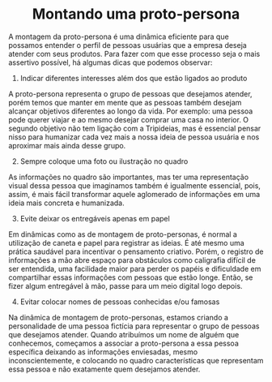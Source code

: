 <h1 align="center">Montando uma proto-persona</h1>

A montagem da proto-persona é uma dinâmica eficiente para que possamos entender o perfil de pessoas usuárias que a empresa deseja atender com seus produtos. Para fazer com que esse processo seja o mais assertivo possível, há algumas dicas que podemos observar:

1. Indicar diferentes interesses além dos que estão ligados ao produto

A proto-persona representa o grupo de pessoas que desejamos atender, porém temos que manter em mente que as pessoas também desejam alcançar objetivos diferentes ao longo da vida. Por exemplo: uma pessoa pode querer viajar e ao mesmo desejar comprar uma casa no interior. O segundo objetivo não tem ligação com a Tripideias, mas é essencial pensar nisso para humanizar cada vez mais a nossa ideia de pessoa usuária e nos aproximar mais ainda desse grupo.

2. Sempre coloque uma foto ou ilustração no quadro

As informações no quadro são importantes, mas ter uma representação visual dessa pessoa que imaginamos também é igualmente essencial, pois, assim, é mais fácil transformar aquele aglomerado de informações em uma ideia mais concreta e humanizada.

3. Evite deixar os entregáveis apenas em papel

Em dinâmicas como as de montagem de proto-personas, é normal a utilização de caneta e papel para registrar as ideias. É até mesmo uma prática saudável para incentivar o pensamento criativo. Porém, o registro de informações a mão abre espaço para obstáculos como caligrafia difícil de ser entendida, uma facilidade maior para perder os papéis e dificuldade em compartilhar essas informações com pessoas que estão longe. Então, se fizer algum entregável à mão, passe para um meio digital logo depois.

4. Evitar colocar nomes de pessoas conhecidas e/ou famosas

Na dinâmica de montagem de proto-personas, estamos criando a personalidade de uma pessoa fictícia para representar o grupo de pessoas que desejamos atender. Quando atribuímos um nome de alguém que conhecemos, começamos a associar a proto-persona a essa pessoa específica deixando as informações enviesadas, mesmo inconscientemente, e colocando no quadro características que representam essa pessoa e não exatamente quem desejamos atender.
